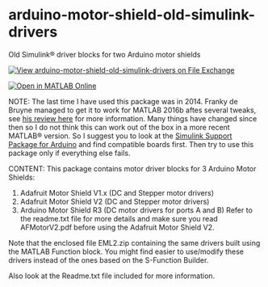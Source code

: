 # arduino-motor-shield-old-simulink-drivers
Old Simulink&reg; driver blocks for two Arduino motor shields

[![View arduino-motor-shield-old-simulink-drivers on File Exchange](https://www.mathworks.com/matlabcentral/images/matlab-file-exchange.svg)](https://www.mathworks.com/matlabcentral/fileexchange/46133-arduino-motor-shield-old-simulink-drivers)

[![Open in MATLAB Online](https://www.mathworks.com/images/responsive/global/open-in-matlab-online.svg)](https://matlab.mathworks.com/open/github/v1?repo=giampy1969/arduino-motor-shield-old-simulink-drivers)

NOTE:
The last time I have used this package was in 2014. Franky de Bruyne managed to get it to work for MATLAB 2016b aftes several tweaks, see [his review here](https://www.mathworks.com/matlabcentral/fileexchange/46133-motor-shields?tab=reviews#reviews_1948578) for more information. Many things have changed since then so I do not think this can work out of the box in a more recent MATLAB&reg; version. So I suggest you to look at the [Simulink Support Package for Arduino](https://www.mathworks.com/matlabcentral/fileexchange/40312-simulink-support-package-for-arduino-hardware) and find compatible boards first. Then try to use this package only if everything else fails.

CONTENT:
This package contains motor driver blocks for 3 Arduino Motor Shields:
1) Adafruit Motor Shield V1.x (DC and Stepper motor drivers)
2) Adafruit Motor Shield V2 (DC and Stepper motor drivers)
3) Arduino Motor Shield R3 (DC motor drivers for ports A and B)
Refer to the readme.txt file for more details and make sure you read AFMotorV2.pdf before using the Adafruit Motor Shield V2.

Note that the enclosed file EML2.zip containing the same drivers built using the MATLAB Function block.
You might find easier to use/modify these drivers instead of the ones based on the S-Function Builder.

Also look at the Readme.txt file included for more information.
